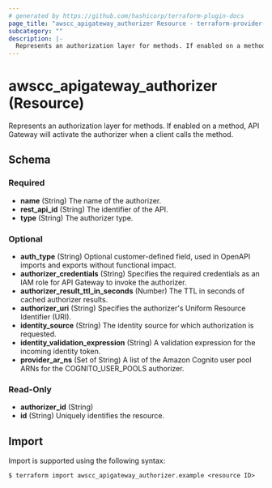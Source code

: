 ```yaml
---
# generated by https://github.com/hashicorp/terraform-plugin-docs
page_title: "awscc_apigateway_authorizer Resource - terraform-provider-awscc"
subcategory: ""
description: |-
  Represents an authorization layer for methods. If enabled on a method, API Gateway will activate the authorizer when a client calls the method.
---
```


# awscc_apigateway_authorizer (Resource)

Represents an authorization layer for methods. If enabled on a method, API Gateway will activate the authorizer when a client calls the method.



<!-- schema generated by tfplugindocs -->
## Schema

### Required

- **name** (String) The name of the authorizer.
- **rest_api_id** (String) The identifier of the API.
- **type** (String) The authorizer type.

### Optional

- **auth_type** (String) Optional customer-defined field, used in OpenAPI imports and exports without functional impact.
- **authorizer_credentials** (String) Specifies the required credentials as an IAM role for API Gateway to invoke the authorizer.
- **authorizer_result_ttl_in_seconds** (Number) The TTL in seconds of cached authorizer results.
- **authorizer_uri** (String) Specifies the authorizer's Uniform Resource Identifier (URI).
- **identity_source** (String) The identity source for which authorization is requested.
- **identity_validation_expression** (String) A validation expression for the incoming identity token.
- **provider_ar_ns** (Set of String) A list of the Amazon Cognito user pool ARNs for the COGNITO_USER_POOLS authorizer.

### Read-Only

- **authorizer_id** (String)
- **id** (String) Uniquely identifies the resource.

## Import

Import is supported using the following syntax:

```shell
$ terraform import awscc_apigateway_authorizer.example <resource ID>
```
